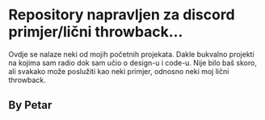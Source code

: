 # Repository napravljen za discord primjer/lični throwback...

Ovdje se nalaze neki od mojih početnih projekata. Dakle bukvalno projekti na kojima sam radio dok sam učio o design-u i code-u. Nije bilo baš skoro, ali svakako može poslužiti kao neki primjer, odnosno neki moj lični throwback.

## By Petar
